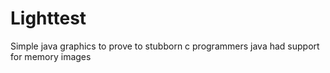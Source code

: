Lighttest
=========

Simple java graphics to prove to stubborn c programmers java had support for memory images